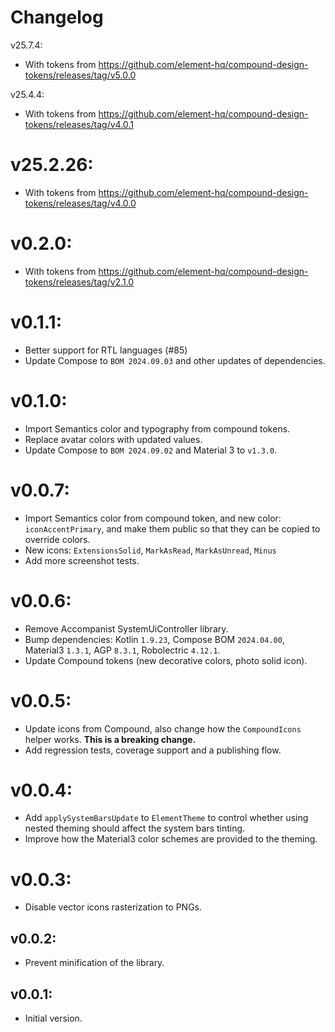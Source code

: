 # Changelog

v25.7.4:
- With tokens from https://github.com/element-hq/compound-design-tokens/releases/tag/v5.0.0

v25.4.4:
- With tokens from https://github.com/element-hq/compound-design-tokens/releases/tag/v4.0.1

# v25.2.26:
- With tokens from https://github.com/element-hq/compound-design-tokens/releases/tag/v4.0.0

# v0.2.0:
- With tokens from https://github.com/element-hq/compound-design-tokens/releases/tag/v2.1.0

# v0.1.1:
- Better support for RTL languages (#85)
- Update Compose to `BOM 2024.09.03` and other updates of dependencies.

# v0.1.0:
- Import Semantics color and typography from compound tokens.
- Replace avatar colors with updated values.
- Update Compose to `BOM 2024.09.02` and Material 3 to `v1.3.0`. 

# v0.0.7:

- Import Semantics color from compound token, and new color: `iconAccentPrimary`, and make them public so that they can be copied to override colors.
- New icons: `ExtensionsSolid`, `MarkAsRead`, `MarkAsUnread`, `Minus`
- Add more screenshot tests.

# v0.0.6:

- Remove Accompanist SystemUiController library.
- Bump dependencies: Kotlin `1.9.23`, Compose BOM `2024.04.00`, Material3 `1.3.1`, AGP `8.3.1`, Robolectric `4.12.1`.
- Update Compound tokens (new decorative colors, photo solid icon).

# v0.0.5:

- Update icons from Compound, also change how the `CompoundIcons` helper works. **This is a breaking change.**
- Add regression tests, coverage support and a publishing flow.

# v0.0.4:

- Add `applySystemBarsUpdate` to `ElementTheme` to control whether using nested theming should affect the system bars tinting.
- Improve how the Material3 color schemes are provided to the theming.

# v0.0.3:

- Disable vector icons rasterization to PNGs.

## v0.0.2:

- Prevent minification of the library.

## v0.0.1:

- Initial version.
